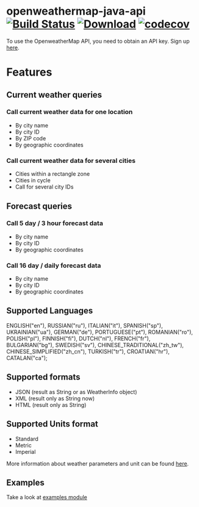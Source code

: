 openweathermap-java-api [![Build Status][ci-shield]][ci-link] [![Download][bintray-shield]][bintray-link] [![codecov][codecov-shield]][codecov-link]
=====

To use the OpenweatherMap API, you need to obtain an API key.  Sign up [here][openweathermap-signup].


[openweathermap-signup]: http://home.openweathermap.org/users/sign_up

# Features

## Current weather queries

### Call current weather data for one location

- By city name
- By city ID
- By ZIP code
- By geographic coordinates

### Call current weather data for several cities

- Cities within a rectangle zone
- Cities in cycle
- Call for several city IDs

## Forecast queries

### Call 5 day / 3 hour forecast data

- By city name
- By city ID
- By geographic coordinates

### Call 16 day / daily forecast data

- By city name
- By city ID
- By geographic coordinates

## Supported Languages

ENGLISH("en"),
RUSSIAN("ru"),
ITALIAN("it"),
SPANISH("sp"),
UKRAINIAN("ua"),
GERMAN("de"),
PORTUGUESE("pt"),
ROMANIAN("ro"),
POLISH("pl"),
FINNISH("fi"),
DUTCH("nl"),
FRENCH("fr"),
BULGARIAN("bg"),
SWEDISH("sv"),
CHINESE_TRADITIONAL("zh_tw"),
CHINESE_SIMPLIFIED("zh_cn"),
TURKISH("tr"),
CROATIAN("hr"),
CATALAN("ca");

## Supported formats

- JSON (result as String or as WeatherInfo object)
- XML (result only as String now)
- HTML (result only as String)

## Supported Units format

- Standard
- Metric
- Imperial

More information about weather parameters and unit can be found [here](http://openweathermap.org/weather-data).

## Examples

Take a look at [examples module](./api-examples)

[ci-shield]: https://travis-ci.com/xSAVIKx/openweathermap-java-api.svg?branch=development
[ci-link]: https://travis-ci.org/xSAVIKx/openweathermap-java-api

[bintray-shield]: https://api.bintray.com/packages/xsavikx/openweathermap-java-api/api-core/images/download.svg
[bintray-link]: https://bintray.com/xsavikx/openweathermap-java-api/api-core/_latestVersion

[codecov-shield]: https://codecov.io/gh/xSAVIKx/openweathermap-java-api/branch/development/graph/badge.svg
[codecov-link]: https://codecov.io/gh/xSAVIKx/openweathermap-java-api
